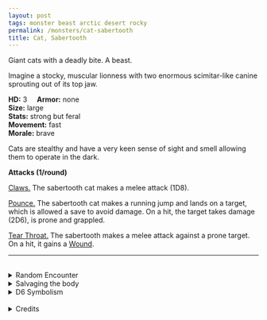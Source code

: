 ```yaml
---
layout: post
tags: monster beast arctic desert rocky
permalink: /monsters/cat-sabertooth
title: Cat, Sabertooth
---
```


Giant cats with a deadly bite. A beast.

Imagine a stocky, muscular lionness with two enormous scimitar-like canine sprouting out of its top jaw.

**HD:** 3  &nbsp; &nbsp;  **Armor:** none <br>
**Size:** large <br>
**Stats:** strong but feral<br>
**Movement:** fast <br>
**Morale:** brave <br>

Cats are stealthy and have a very keen sense of sight and smell allowing them to operate in the dark. 

**Attacks (1/round)**

<ins>Claws.</ins> The sabertooth cat makes a melee attack (1D8).

<ins>Pounce.</ins> The sabertooth cat makes a running jump and lands on a target, which is allowed a save to avoid damage. On a hit, the target takes damage (2D6), is prone and grappled.

<ins>Tear Throat.</ins> The sabertooth makes a melee attack against a prone target. On a hit, it gains a [Wound](https://saltygoo.github.io/2020/11/09/base-rules/#dying--healing).
<br>

---

<br> 

<details markdown="1">
<summary>Random Encounter</summary>

1. **Monster:** 1D4 sabertooth cats.
1. **Lair:** A large flat rock overseeing the area. 1/2 chance there are 1D6 cubs. <br>	&nbsp; OR <br>	**Omen:** A flock of birds scattering away. Silence.
1. **Spoor:** A large beast, dead, swarmed by vultures.
1. **Tracks:** Tiger tracks.
1. **Trace:** A roar, far away. 
1. **Trace:** A broken sabertooth skull helmet.
</details>

<details markdown="1">
<summary>Salvaging the body</summary>

Sabertooth cats have nice pelts, and their skull are solid enough to be used as helmets. It provides enough rations for 2D4 days.
</details>

<details markdown="1">
<summary>D6 Symbolism</summary>
In local cultures this beast is a symbol of ...

1. Warriors
1. Rage
1. Storms
1. Solidarity
1. Royalty
1. Sacred 
</details>

<br>

<details markdown="1">
<summary>Credits</summary>
An underused classic of pulp. I added a truely deadly effect to its bite to differenciate it from a lion. — SaltyGoo
</details>
